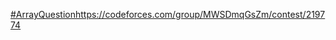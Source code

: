 [#ArrayQuestion](https://codeforces.com/group/MWSDmqGsZm/contest/219774)https://codeforces.com/group/MWSDmqGsZm/contest/219774
